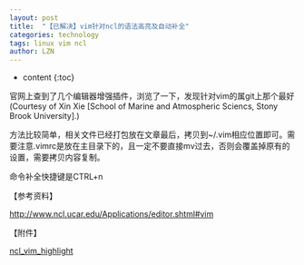```yaml
---
layout: post
title:  "【已解决】vim针对ncl的语法高亮及自动补全" 
categories: technology
tags: linux vim ncl
author: LZN
---
```


* content
{:toc}

官网上查到了几个编辑器增强插件，浏览了一下，发现针对vim的属git上那个最好(Courtesy of Xin Xie [School of Marine and Atmospheric Sciencs, Stony Brook University].)

方法比较简单，相关文件已经打包放在文章最后，拷贝到~/.vim相应位置即可。需要注意.vimrc是放在主目录下的，且一定不要直接mv过去，否则会覆盖掉原有的设置，需要拷贝内容复制。

命令补全快捷键是CTRL+n

【参考资料】

http://www.ncl.ucar.edu/Applications/editor.shtml#vim

【附件】

<a href="https://raw.githubusercontent.com/Novarizark/Novarizark.github.io/masthttps://raw.githubusercontent.com/Novarizark/Novarizark.github.io/master/uploads/2014/10/ncl_vim_highlight.zip">ncl_vim_highlight</a>
